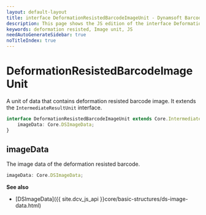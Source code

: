 ```yaml
---
layout: default-layout
title: interface DeformationResistedBarcodeImageUnit - Dynamsoft Barcode Reader Module JS Edition API Reference
description: This page shows the JS edition of the interface DeformationResistedBarcodeImageUnit in Dynamsoft Barcode Reader Module.
keywords: deformation resisted, Image unit, JS
needAutoGenerateSidebar: true
noTitleIndex: true
---
```


# DeformationResistedBarcodeImageUnit

A unit of data that contains deformation resisted barcode image. It extends the `IntermediateResultUnit` interface.

```typescript
interface DeformationResistedBarcodeImageUnit extends Core.IntermediateResultUnit {
    imageData: Core.DSImageData;
}
```
<!-- 
| Properties              | Type               |
| ----------------------- | ------------------ |
| [imageData](#imagedata) | *Core.DSImageData* | -->

## imageData

The image data of the deformation resisted barcode.

```typescript
imageData: Core.DSImageData;
```

**See also**

* [DSImageData]({{ site.dcv_js_api }}core/basic-structures/ds-image-data.html)